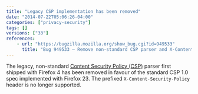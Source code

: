 ```yaml
---
title: "Legacy CSP implementation has been removed"
date: "2014-07-22T05:06:26-04:00"
categories: ["privacy-security"]
tags: []
versions: ["33"]
references:
    - url: "https://bugzilla.mozilla.org/show_bug.cgi?id=949533"
      title: "Bug 949533 – Remove non-standard CSP parser and X-Content-Security-Policy header support"
---
```

The legacy, non-standard [Content Security Policy (CSP)](https://developer.mozilla.org/docs/Web/Security/CSP) parser first shipped with Firefox 4 has been removed in favour of the standard CSP 1.0 spec implemented with Firefox 23. The prefixed `X-Content-Security-Policy` header is no longer supported.

